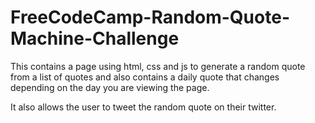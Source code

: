 # FreeCodeCamp-Random-Quote-Machine-Challenge

This contains a page using html, css and js to generate a random quote from a list of quotes and also contains a daily quote that changes depending on the day you are viewing the page. 

It also allows the user to tweet the random quote on their twitter.
